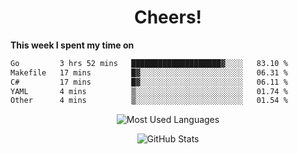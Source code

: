 <h1 align="center">Cheers!</h1>

**This week I spent my time on**
<!--START_SECTION:waka-->

```txt
Go         3 hrs 52 mins   ████████████████████▓░░░░   83.10 %
Makefile   17 mins         █▓░░░░░░░░░░░░░░░░░░░░░░░   06.31 %
C#         17 mins         █▓░░░░░░░░░░░░░░░░░░░░░░░   06.11 %
YAML       4 mins          ▒░░░░░░░░░░░░░░░░░░░░░░░░   01.74 %
Other      4 mins          ▒░░░░░░░░░░░░░░░░░░░░░░░░   01.54 %
```

<!--END_SECTION:waka-->

<p align="center"><img src="https://github-readme-stats.vercel.app/api/top-langs/?username=thnkrn&layout=compact&hide=html&theme=tokyonight" alt="Most Used Languages" /></p>

<p align="center"><img src="https://github-readme-stats.vercel.app/api?username=thnkrn&show_icons=true&count_private=true&theme=tokyonight&show=reviews&hide_rank=false&rank_icon=github" alt="GitHub Stats" /></p>

<!-- <p align="center"><a href="https://wakatime.com"><img src="https://wakatime.com/share/@thnkrn/40092326-d1bd-471b-89da-9a7c63939402.png" /></p>
 -->
